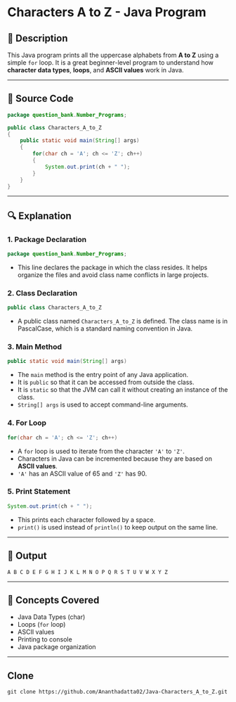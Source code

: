 # Characters A to Z - Java Program

## 📌 Description

This Java program prints all the uppercase alphabets from **A to Z** using a simple `for` loop. It is a great beginner-level program to understand how **character data types**, **loops**, and **ASCII values** work in Java.

---

## 🧾 Source Code

```java
package question_bank.Number_Programs;

public class Characters_A_to_Z 
{
    public static void main(String[] args) 
    {
        for(char ch = 'A'; ch <= 'Z'; ch++) 
        {
            System.out.print(ch + " ");
        }
    }
}
```

---

## 🔍 Explanation

### 1. Package Declaration

```java
package question_bank.Number_Programs;
```
- This line declares the package in which the class resides. It helps organize the files and avoid class name conflicts in large projects.

### 2. Class Declaration

```java
public class Characters_A_to_Z
```
- A public class named `Characters_A_to_Z` is defined. The class name is in PascalCase, which is a standard naming convention in Java.

### 3. Main Method

```java
public static void main(String[] args)
```
- The `main` method is the entry point of any Java application. 
- It is `public` so that it can be accessed from outside the class.
- It is `static` so that the JVM can call it without creating an instance of the class.
- `String[] args` is used to accept command-line arguments.

### 4. For Loop

```java
for(char ch = 'A'; ch <= 'Z'; ch++)
```
- A `for` loop is used to iterate from the character `'A'` to `'Z'`.
- Characters in Java can be incremented because they are based on **ASCII values**.
- `'A'` has an ASCII value of 65 and `'Z'` has 90.

### 5. Print Statement

```java
System.out.print(ch + " ");
```
- This prints each character followed by a space.
- `print()` is used instead of `println()` to keep output on the same line.

---

## 🧾 Output

```
A B C D E F G H I J K L M N O P Q R S T U V W X Y Z 
```

---

## 📘 Concepts Covered

- Java Data Types (char)
- Loops (`for` loop)
- ASCII values
- Printing to console
- Java package organization

---

## Clone
```
git clone https://github.com/Ananthadatta02/Java-Characters_A_to_Z.git
```
